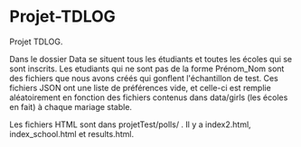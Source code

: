 # Projet-TDLOG

Projet TDLOG.

Dans le dossier Data se situent tous les étudiants et toutes les écoles qui se sont inscrits. Les etudiants qui ne sont pas 
de la forme Prénom_Nom sont des fichiers que nous avons créés qui gonflent l'échantillon de test. Ces fichiers JSON ont une liste
de préférences vide, et celle-ci est remplie aléatoirement en fonction des fichiers contenus dans data/girls (les écoles en fait)
à chaque mariage stable.

Les fichiers HTML sont dans projetTest/polls/ . Il y a index2.html, index_school.html et results.html.
